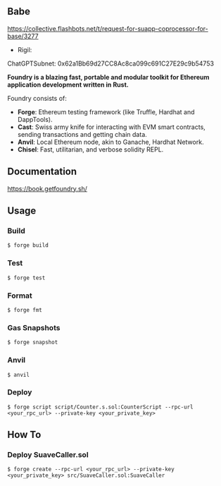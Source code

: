 ## Babe

https://collective.flashbots.net/t/request-for-suapp-coprocessor-for-base/3277

- Rigil:

ChatGPTSubnet: 0x62a1Bb69d27CC8Ac8ca099c691C27E29c9b54753

**Foundry is a blazing fast, portable and modular toolkit for Ethereum application development written in Rust.**

Foundry consists of:

-   **Forge**: Ethereum testing framework (like Truffle, Hardhat and DappTools).
-   **Cast**: Swiss army knife for interacting with EVM smart contracts, sending transactions and getting chain data.
-   **Anvil**: Local Ethereum node, akin to Ganache, Hardhat Network.
-   **Chisel**: Fast, utilitarian, and verbose solidity REPL.

## Documentation

https://book.getfoundry.sh/

## Usage

### Build

```shell
$ forge build
```

### Test

```shell
$ forge test
```

### Format

```shell
$ forge fmt
```

### Gas Snapshots

```shell
$ forge snapshot
```

### Anvil

```shell
$ anvil
```

### Deploy

```shell
$ forge script script/Counter.s.sol:CounterScript --rpc-url <your_rpc_url> --private-key <your_private_key>
```

## How To

### Deploy SuaveCaller.sol

```shell
$ forge create --rpc-url <your_rpc_url> --private-key <your_private_key> src/SuaveCaller.sol:SuaveCaller
```